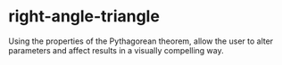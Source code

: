 # right-angle-triangle
Using the properties of the Pythagorean theorem, allow the user to alter parameters and affect results in a visually compelling way.
